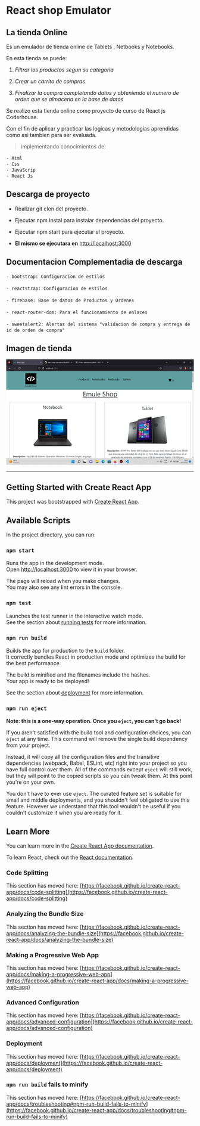 # React shop Emulator
## La tienda Online
Es un emulador de tienda online de Tablets , Netbooks y Notebooks.

En esta tienda se puede:

1. *Filtrar los productos segun su categoria*

2. *Crear un carrito de compras*

3. *Finalizar la compra completando datos y obteniendo el numero de orden que se almacena en la base de datos*

Se realizo esta tienda online como proyecto de curso de React js Coderhouse.

Con el fin de aplicar y practicar las logicas y metodologias aprendidas como asi tambien para ser evaluada.

> implementando conocimientos de:

```  
- Html
- Css 
- JavaScrip 
- React Js 
```


## Descarga de proyecto
- Realizar git clon del proyecto. 

- Ejecutar npm Instal para instalar dependencias del proyecto. 

- Ejecutar npm start para ejecutar el proyecto. 

- **El mismo se ejecutara en** [http://localhost:3000](http://localhost:3000) 


## Documentacion Complementadia de descarga  


    - bootstrap: Configuracion de estilos 

    - reactstrap: Configuracion de estilos 

    - firebase: Base de datos de Productos y Ordenes 

    - react-router-dom: Para el funcionamiento de enlaces 

    - sweetalert2: Alertas del sistema "validacion de compra y entrega de id de orden de compra" 

## Imagen de tienda
![imagenTienda](src/assets/tienda.png)
    
___
## Getting Started with Create React App

This project was bootstrapped with [Create React App](https://github.com/facebook/create-react-app).

## Available Scripts

In the project directory, you can run:

### `npm start`

Runs the app in the development mode.\
Open [http://localhost:3000](http://localhost:3000) to view it in your browser.

The page will reload when you make changes.\
You may also see any lint errors in the console.

### `npm test`

Launches the test runner in the interactive watch mode.\
See the section about [running tests](https://facebook.github.io/create-react-app/docs/running-tests) for more information.

### `npm run build`

Builds the app for production to the `build` folder.\
It correctly bundles React in production mode and optimizes the build for the best performance.

The build is minified and the filenames include the hashes.\
Your app is ready to be deployed!

See the section about [deployment](https://facebook.github.io/create-react-app/docs/deployment) for more information.

### `npm run eject`

**Note: this is a one-way operation. Once you `eject`, you can't go back!**

If you aren't satisfied with the build tool and configuration choices, you can `eject` at any time. This command will remove the single build dependency from your project.

Instead, it will copy all the configuration files and the transitive dependencies (webpack, Babel, ESLint, etc) right into your project so you have full control over them. All of the commands except `eject` will still work, but they will point to the copied scripts so you can tweak them. At this point you're on your own.

You don't have to ever use `eject`. The curated feature set is suitable for small and middle deployments, and you shouldn't feel obligated to use this feature. However we understand that this tool wouldn't be useful if you couldn't customize it when you are ready for it.

## Learn More

You can learn more in the [Create React App documentation](https://facebook.github.io/create-react-app/docs/getting-started).

To learn React, check out the [React documentation](https://reactjs.org/).

### Code Splitting

This section has moved here: [https://facebook.github.io/create-react-app/docs/code-splitting](https://facebook.github.io/create-react-app/docs/code-splitting)

### Analyzing the Bundle Size

This section has moved here: [https://facebook.github.io/create-react-app/docs/analyzing-the-bundle-size](https://facebook.github.io/create-react-app/docs/analyzing-the-bundle-size)

### Making a Progressive Web App

This section has moved here: [https://facebook.github.io/create-react-app/docs/making-a-progressive-web-app](https://facebook.github.io/create-react-app/docs/making-a-progressive-web-app)

### Advanced Configuration

This section has moved here: [https://facebook.github.io/create-react-app/docs/advanced-configuration](https://facebook.github.io/create-react-app/docs/advanced-configuration)

### Deployment

This section has moved here: [https://facebook.github.io/create-react-app/docs/deployment](https://facebook.github.io/create-react-app/docs/deployment)

### `npm run build` fails to minify

This section has moved here: [https://facebook.github.io/create-react-app/docs/troubleshooting#npm-run-build-fails-to-minify](https://facebook.github.io/create-react-app/docs/troubleshooting#npm-run-build-fails-to-minify)

